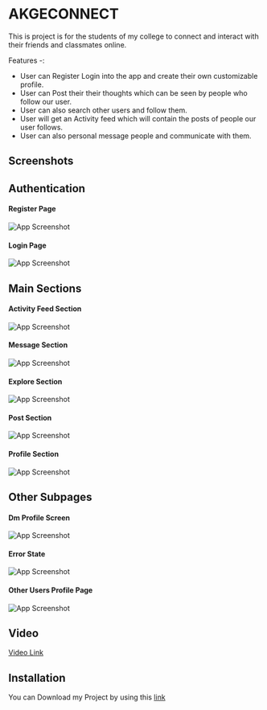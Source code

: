 
# AKGECONNECT

This is project is for the students of my college to connect and interact with their friends and classmates online.

Features -:

- User can Register Login into the app and create their own customizable profile.
- User can Post their their thoughts which can be seen by people who follow our user.
- User can also search other users and follow them.
- User will get an Activity feed which will contain the posts of people our user follows.
- User can also personal message people and communicate with them.

## Screenshots



## Authentication
#### Register Page
![App Screenshot](https://i.ibb.co/FzRkdY4/9.jpg)
#### Login Page
![App Screenshot](https://i.ibb.co/L8ggF7k/10.jpg)

## Main Sections
#### Activity Feed Section
![App Screenshot](https://i.ibb.co/Fgq6TJ8/8.jpg)
#### Message Section
![App Screenshot](https://i.ibb.co/Lx2b3m0/5.jpg)
#### Explore Section
![App Screenshot](https://i.ibb.co/0Z07rzP/2.jpg)
#### Post Section
![App Screenshot](https://i.ibb.co/C8QGXG3/1.jpg)
#### Profile Section
![App Screenshot](https://i.ibb.co/bdQXP4Y/3.jpg)

## Other Subpages
#### Dm Profile Screen
![App Screenshot](https://i.ibb.co/6wxmL7k/4.jpg)
#### Error State
![App Screenshot](https://i.ibb.co/cC8Mwd4/7.jpg)
#### Other Users Profile Page
![App Screenshot](https://i.ibb.co/kc5XxLz/3.jpg)

## Video
<a href="https://drive.google.com/drive/folders/1qT156wy8ffKMktEzuNAhLrErut1EYWIS?usp=share_link">Video Link</a>

## Installation
You can Download my Project by using this <a href="https://drive.google.com/drive/folders/1YiRDa5UetaMahY4Wwou5Up6DXJn_5Xrx?usp=sharing">link</a>
